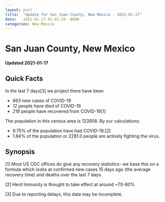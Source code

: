```yaml
---
layout: post
title:  "Update for San Juan County, New Mexico - 2021-01-17"
date:   2021-01-17 01:01:29 -0600
categories: New Mexico
---
```


# San Juan County, New Mexico
#### Updated 2021-01-17

## Quick Facts

In the last 7 days[3] we project there have been
- *663* new cases of COVID-19
- *12* people have died of COVID-19
- *218* people have recovered from COVID-19[1]

The population in this census area is 123958. By our calculations:
- 9.75% of the population have had COVID-19.[2]
- 1.84% of the population or 2281.0 people are actively fighting the virus.

## Synopsis




[1] Most US CDC offices do give any recovery statistics- we base this on a formula which looks at confirmed new cases
15 days ago (the average recovery time) and deaths over the last 7 days.

[2] Herd Immunity is thought to take effect at around ~70-80%

[3] Due to reporting delays, this data may be incomplete.
 
    